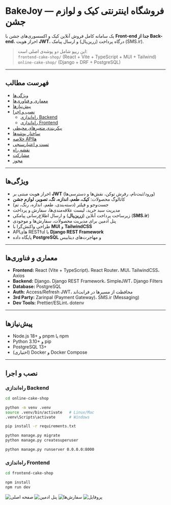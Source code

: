 
# BakeJoy — فروشگاه اینترنتی کیک و لوازم جشن

یک سامانه کامل فروش آنلاین کیک و اکسسوری‌های جشن با **Front-end جدا از Back-end**، احراز هویت **JWT**، درگاه پرداخت (زرین‌پال) و ارسال پیامک (SMS.ir).

> این ریپو شامل دو پوشه‌ی اصلی است:  
> `frontend-cake-shop/` (React + Vite + TypeScript + MUI + Tailwind)  
> `online-cake-shop/` (Django + DRF + PostgreSQL)

---

## فهرست مطالب
- [ویژگی‌ها](#ویژگیها)
- [معماری و فناوری‌ها](#معماری-و-فناوریها)
- [پیش‌نیازها](#پیشنیازها)
- [نصب و اجرا](#نصب-و-اجرا)
  - [راه‌اندازی Backend](#راهاندازی-backend)
  - [راه‌اندازی Frontend](#راهاندازی-frontend)
- [پیکربندی متغیرهای محیطی](#پیکربندی-متغیرهای-محیطی)
- [ساختار پوشه‌ها](#ساختار-پوشهها)
- [خلاصه APIها](#خلاصه-apiها)
- [تست و اعتبارسنجی](#تست-و-اعتبارسنجی)
- [نقشه راه](#نقشه-راه)
- [مشارکت](#مشارکت)
- [مجوز](#مجوز)

---

## ویژگی‌ها
- احراز هویت مبتنی بر **JWT** (ورود/ثبت‌نام، رفرش توکن، نقش‌ها و دسترسی‌ها)
- کاتالوگ محصولات: **کیک، طعم، اندازه، تگ، تصویر، لوازم جشن**
- جست‌وجو و فیلتر (دسته‌بندی، طعم، اندازه، رنگ، تم)
- مدیریت سبد خرید، لیست علاقه‌مندی‌ها، سفارش و پرداخت
- زیرساخت پرداخت آنلاین (**زرین‌پال**) و ارسال اطلاع‌رسانی پیامکی (**SMS.ir**)
- پنل ادمین برای مدیریت محصولات، سفارش‌ها و موجودی
- طراحی واکنش‌گرا با **MUI** و **TailwindCSS**
- APIهای RESTful با **Django REST Framework**
- پایگاه داده **PostgreSQL** و مهاجرت‌های دیتابیس

---

## معماری و فناوری‌ها
- **Frontend:** React (Vite + TypeScript)، React Router، MUI، TailwindCSS، Axios  
- **Backend:** Django، Django REST Framework، SimpleJWT، Django Filters  
- **Database:** PostgreSQL  
- **Auth:** Access/Refresh JWT، محافظت از مسیرها در فرانت‌اند  
- **3rd Party:** Zarinpal (Payment Gateway)، SMS.ir (Messaging)  
- **Dev Tools:** Prettier/ESLint، dotenv  

---

## پیش‌نیازها
- Node.js 18+ و pnpm یا npm  
- Python 3.10+ و pip  
- PostgreSQL 13+  
- (اختیاری) Docker و Docker Compose  

---

## نصب و اجرا

### راه‌اندازی Backend
```bash
cd online-cake-shop

python -m venv .venv
source .venv/bin/activate   # Linux/Mac
.venv\Scripts\activate      # Windows

pip install -r requirements.txt

python manage.py migrate
python manage.py createsuperuser

python manage.py runserver 0.0.0.0:8000
```

### راه‌اندازی Frontend
```bash
cd frontend-cake-shop

npm install
npm run dev
```


![صفحه اصلی](public/screenshot-home.png)
![پنل ادمین](public/screenshot-admin.png)
![سفارش‌ها](public/screenshot-orders.png)
![پروفایل](public/screenshot-profile.png)
